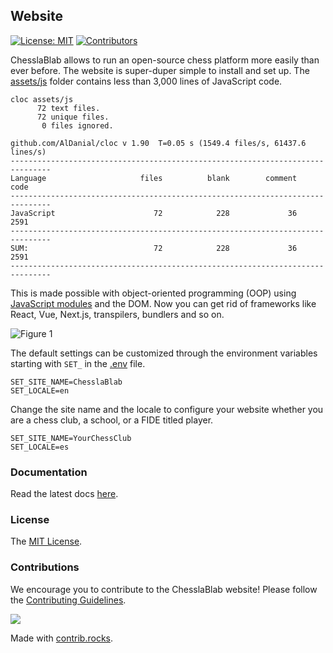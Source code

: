 ## Website

[![License: MIT](https://img.shields.io/badge/License-MIT-blue.svg)](https://www.gnu.org/licenses/gpl-3.0)
[![Contributors](https://img.shields.io/github/contributors/chesslablab/website)](https://github.com/chesslablab/website/graphs/contributors)

ChesslaBlab allows to run an open-source chess platform more easily than ever before. The website is super-duper simple to install and set up. The [assets/js](https://github.com/chesslablab/website/tree/main/assets/js) folder contains less than 3,000 lines of JavaScript code.

```text
cloc assets/js
      72 text files.
      72 unique files.                              
       0 files ignored.

github.com/AlDanial/cloc v 1.90  T=0.05 s (1549.4 files/s, 61437.6 lines/s)
-------------------------------------------------------------------------------
Language                     files          blank        comment           code
-------------------------------------------------------------------------------
JavaScript                      72            228             36           2591
-------------------------------------------------------------------------------
SUM:                            72            228             36           2591
-------------------------------------------------------------------------------
```

This is made possible with object-oriented programming (OOP) using [JavaScript modules](https://developer.mozilla.org/en-US/docs/Web/JavaScript/Guide/Modules#importing_modules_using_import_maps) and the DOM. Now you can get rid of frameworks like React, Vue, Next.js, transpilers, bundlers and so on.

![Figure 1](https://raw.githubusercontent.com/chesslablab/website/main/docs/featured_animation.gif)

The default settings can be customized through the environment variables starting with `SET_` in the [.env](https://github.com/chesslablab/website/blob/main/.env.example) file.

```text
SET_SITE_NAME=ChesslaBlab
SET_LOCALE=en
```

Change the site name and the locale to configure your website whether you are a chess club, a school, or a FIDE titled player.

```text
SET_SITE_NAME=YourChessClub
SET_LOCALE=es
```

### Documentation

Read the latest docs [here](https://chesslablab.github.io/website/).

### License

The [MIT License](https://github.com/chesslablab/website/blob/master/LICENSE).

### Contributions

We encourage you to contribute to the ChesslaBlab website! Please follow the [Contributing Guidelines](https://github.com/chesslablab/website/blob/master/CONTRIBUTING.md).

<a href="https://github.com/chesslablab/website/graphs/contributors">
  <img src="https://contrib.rocks/image?repo=chesslablab/website" />
</a>

Made with [contrib.rocks](https://contrib.rocks).
